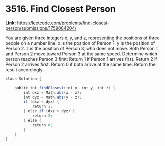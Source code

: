 # 3516. Find Closest Person

**Link:** https://leetcode.com/problems/find-closest-person/submissions/1759084204/

You are given three integers x, y, and z, representing the positions of three people on a number line: x is the position of Person 1. y is the position of Person 2. z is the position of Person 3, who does not move. Both Person 1 and Person 2 move toward Person 3 at the same speed. Determine which person reaches Person 3 first: Return 1 if Person 1 arrives first. Return 2 if Person 2 arrives first. Return 0 if both arrive at the same time. Return the result accordingly.

```java
class Solution {

    public int findClosest(int x, int y, int z) {
        int dxz = Math.abs(x - z);
        int dyz = Math.abs(y - z);
        if (dxz < dyz) {
            return 1;
        } else if (dxz > dyz) {
            return 2;
        } else {
            return 0;
        }
    }
}
```
